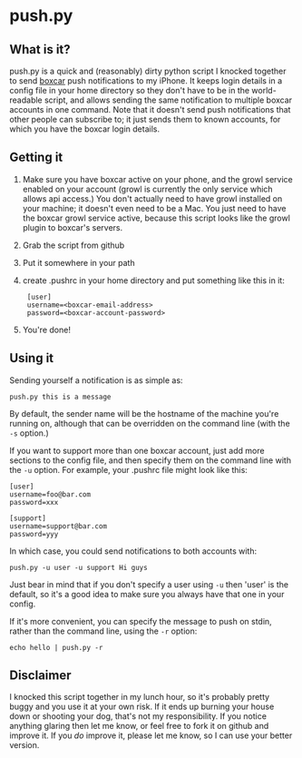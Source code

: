 # push.py
## What is it?

push.py is a quick and (reasonably) dirty python script I knocked together to send [boxcar][1] push notifications to my iPhone. It keeps login details in a config file in your home directory so they don't have to be in the world-readable script, and allows sending the same notification to multiple boxcar accounts in one command. Note that it doesn't send push notifications that other people can subscribe to; it just sends them to known accounts, for which you have the boxcar login details.

## Getting it
1. Make sure you have boxcar active on your phone, and the growl service enabled on your account (growl is currently the only service which allows api access.) You don't actually need to have growl installed on your machine; it doesn't even need to be a Mac. You just need to have the boxcar growl service active, because this script looks like the growl plugin to boxcar's servers.
1. Grab the script from github
1. Put it somewhere in your path
1. create .pushrc in your home directory and put something like this in it:

        [user]
        username=<boxcar-email-address>
        password=<boxcar-account-password>

1. You're done!

## Using it

Sending yourself a notification is as simple as:

    push.py this is a message

By default, the sender name will be the hostname of the machine you're running on, although that can be overridden on the command line (with the `-s` option.)

If you want to support more than one boxcar account, just add more sections to the config file, and then specify them on the command line with the `-u` option. For example, your .pushrc file might look like this:

    [user]
    username=foo@bar.com
    password=xxx

    [support]
    username=support@bar.com
    password=yyy

In which case, you could send notifications to both accounts with:

    push.py -u user -u support Hi guys

Just bear in mind that if you don't specify a user using `-u` then 'user' is the default, so it's a good idea to make sure you always have that one in your config.

If it's more convenient, you can specify the message to push on stdin, rather than the command line, using the `-r` option:

    echo hello | push.py -r

## Disclaimer

I knocked this script together in my lunch hour, so it's probably pretty buggy and you use it at your own risk. If it ends up burning your house down or shooting your dog, that's not my responsibility. If you notice anything glaring then let me know, or feel free to fork it on github and improve it. If you *do* improve it, please let me know, so I can use your better version.

[1]: http://boxcar.io
